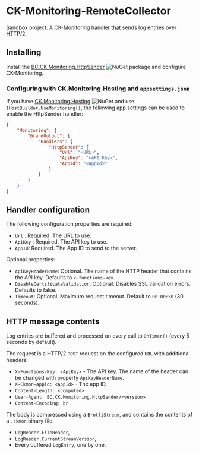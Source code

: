# CK-Monitoring-RemoteCollector
Sandbox project. A CK-Monitoring handler that sends log entries over HTTP/2.

## Installing

Install the [BC.CK.Monitoring.HttpSender](https://www.nuget.org/packages/BC.CK.Monitoring.HttpSender) ![NuGet](https://img.shields.io/nuget/v/BC.CK.Monitoring.HttpSender) package and configure CK-Monitoring.

### Configuring with CK.Monitoring.Hosting and `appsettings.json`

If you have [CK.Monitoring.Hosting](https://www.nuget.org/packages/CK.Monitoring.Hosting) ![NuGet](https://img.shields.io/nuget/v/CK.Monitoring.Hosting) and use `IHostBuilder.UseMonitoring()`, the following app settings can be used to enable the HttpSender handler:

```json
{
    "Monitoring": {
        "GrandOutput": {
            "Handlers": {
                "HttpSender": {
                    "Url": "<URL>",
                    "ApiKey": "<API Key>",
                    "AppId": "<AppId>"
                }
            }
        }
    }
}
```


## Handler configuration

The following configuration properties are required:

- `Url` : Required. The URL to use.
- `ApiKey` : Required. The API key to use.
- `AppId`: Required. The App ID to send to the server.

Optional properties:

- `ApiKeyHeaderName`: Optional. The name of the HTTP header that contains the API key. Defaults to `x-functions-key`.
- `DisableCertificateValidation`: Optional. Disables SSL validation errors. Defaults to false.
- `Timeout`: Optional. Maximum request timeout. Default to `00:00:30` (30 seconds).

## HTTP message contents

Log entries are buffered and processed on every call to `OnTimer()` (every 5 seconds by default).

The request is a HTTP/2 `POST` request on the configured `URL` with additional headers:
- `X-Functions-Key: <ApiKey>` - The API key. The name of the header can be changed with property `ApiKeyHeaderName`.
- `X-Ckmon-Appid: <AppId>` - The app ID.
- `Content-Length: <computed>`
- `User-Agent: BC.CK.Monitoring.HttpSender/<version>`
- `Content-Encoding: br`

The body is compressed using a `BrotliStream`, and contains the contents of a `.ckmon` binary file:
- `LogReader.FileHeader`,
- `LogReader.CurrentStreamVersion`,
- Every buffered `LogEntry`, one by one.